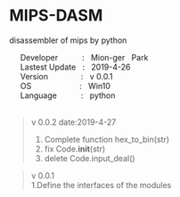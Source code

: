 # MIPS-DASM
disassembler of mips by python
  
&nbsp;&nbsp;&nbsp;&nbsp;
Developer
&nbsp;&nbsp;&nbsp;&nbsp;&nbsp;&nbsp;&nbsp;&nbsp;&nbsp;
: 
&nbsp;
Mion-ger
&nbsp;
Park  
&nbsp;&nbsp;&nbsp;&nbsp;
Lastest Update
&nbsp;
: 
&nbsp;
2019-4-26  
&nbsp;&nbsp;&nbsp;&nbsp;
Version
&nbsp;&nbsp;&nbsp;&nbsp;&nbsp;&nbsp;&nbsp;&nbsp;&nbsp;&nbsp;&nbsp;&nbsp;&nbsp;
: 
&nbsp;
v 0.0.1  
&nbsp;&nbsp;&nbsp;&nbsp;
OS
&nbsp;&nbsp;&nbsp;&nbsp;&nbsp;&nbsp;&nbsp;&nbsp;&nbsp;&nbsp;&nbsp;&nbsp;&nbsp;&nbsp;&nbsp;&nbsp;&nbsp;&nbsp;&nbsp;&nbsp;
: 
&nbsp;
Win10  
&nbsp;&nbsp;&nbsp;&nbsp;
Language&nbsp;&nbsp;&nbsp;&nbsp;&nbsp;&nbsp;&nbsp;&nbsp;&nbsp;&nbsp;
: 
&nbsp;
python    
&nbsp;&nbsp;&nbsp;&nbsp;
  
>v 0.0.2
>date:2019-4-27
>1. Complete function hex_to_bin(str)
>2. fix Code.__init__(str)
>3. delete Code.input_deal()
  
>v 0.0.1  
>1.Define the interfaces of the modules  
